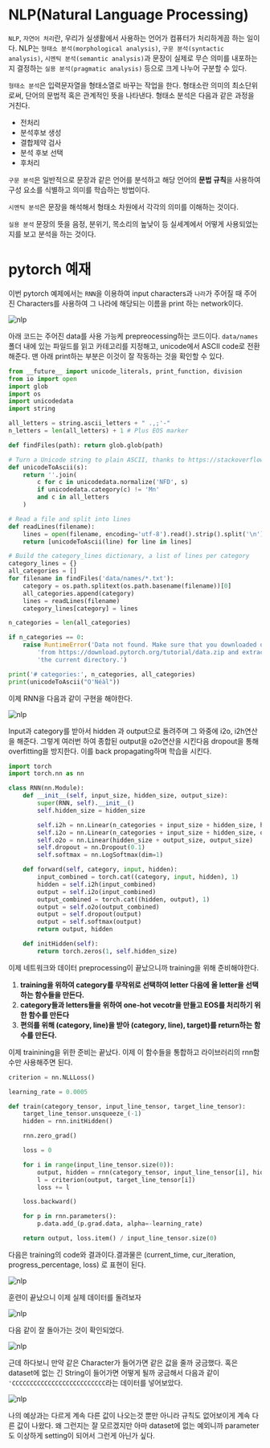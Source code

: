 # NLP(Natural Language Processing) 

`NLP`, `자연어 처리`란, 우리가 실생활에서 사용하는 언어가 컴퓨터가 처리하게끔 하는 일이다. NLP는 `형태소 분석(morphological analysis)`, `구문 분석(syntactic analysis)`, `시멘틱 분석(semantic analysis)`과 문장이 실제로 무슨 의미를 내포하는지 결정하는 `실용 분석(pragmatic analysis)` 등으로 크게 나누어 구분할 수 있다.

`형태소 분석`은 입력문자열을 형태소열로 바꾸는 작업을 한다. 형태소란 의미의 최소단위로써, 단어의 문법적 혹은 관계적인 뜻을 나타낸다. 형태소 분석은 다음과 같은 과정을 거친다.

- 전처리
- 분석후보 생성
- 결합제약 검사
- 분석 후보 선택
- 후처리
 
`구문 분석`은 일반적으로 문장과 같은 언어를 분석하고 해당 언어의 **문법 규칙**을 사용하여 구성 요소를 식별하고 의미를 학습하는 방법이다. 

`시멘틱 분석`은 문장을 해석해서 형태소 차원에서 각각의 의미를 이해하는 것이다.   

`실용 분석` 문장의 뜻을 음정, 분위기, 목소리의 높낮이 등 실세계에서 어떻게 사용되었는지를 보고 분석을 하는 것이다. 

# pytorch 예재

이번 pytorch 예제에서는 `RNN`을 이용하여 input characters과 `나라`가 주어질 때 주어진 Characters를 사용하여 그 나라에 해당되는 이름을 print 하는 network이다.

![nlp](img/nlp3.png)

아래 코드는 주어진 data를 사용 가능케 prepreocessing하는 코드이다. `data/names` 폴더 내에 있는 파일드를 읽고 카테고리를 지정해고, unicode에서 ASCII code로 전환해준다. 맨 아래 print하는 부분은 이것이 잘 작동하는 것을 확인할 수 있다.

```python
from __future__ import unicode_literals, print_function, division
from io import open
import glob
import os
import unicodedata
import string

all_letters = string.ascii_letters + " .,;'-"
n_letters = len(all_letters) + 1 # Plus EOS marker

def findFiles(path): return glob.glob(path)

# Turn a Unicode string to plain ASCII, thanks to https://stackoverflow.com/a/518232/2809427
def unicodeToAscii(s):
    return ''.join(
        c for c in unicodedata.normalize('NFD', s)
        if unicodedata.category(c) != 'Mn'
        and c in all_letters
    )

# Read a file and split into lines
def readLines(filename):
    lines = open(filename, encoding='utf-8').read().strip().split('\n')
    return [unicodeToAscii(line) for line in lines]

# Build the category_lines dictionary, a list of lines per category
category_lines = {}
all_categories = []
for filename in findFiles('data/names/*.txt'):
    category = os.path.splitext(os.path.basename(filename))[0]
    all_categories.append(category)
    lines = readLines(filename)
    category_lines[category] = lines

n_categories = len(all_categories)

if n_categories == 0:
    raise RuntimeError('Data not found. Make sure that you downloaded data '
        'from https://download.pytorch.org/tutorial/data.zip and extract it to '
        'the current directory.')

print('# categories:', n_categories, all_categories)
print(unicodeToAscii("O'Néàl"))
```

이제 RNN을 다음과 같이 구현을 해야한다.

![nlp](img/nlp0.png) 

Input과 category를 받아서 hidden 과 output으로 돌려주며 그 와중에 i2o, i2h연산을 해준다. 그렇게 여러번 하여 종합된 output을 o2o연산을 시킨다음 dropout을 통해 overfitting을 방지한다. 이를 back propagating하며 학습을 시킨다.



```python
import torch
import torch.nn as nn

class RNN(nn.Module):
    def __init__(self, input_size, hidden_size, output_size):
        super(RNN, self).__init__()
        self.hidden_size = hidden_size

        self.i2h = nn.Linear(n_categories + input_size + hidden_size, hidden_size)
        self.i2o = nn.Linear(n_categories + input_size + hidden_size, output_size)
        self.o2o = nn.Linear(hidden_size + output_size, output_size)
        self.dropout = nn.Dropout(0.1)
        self.softmax = nn.LogSoftmax(dim=1)

    def forward(self, category, input, hidden):
        input_combined = torch.cat((category, input, hidden), 1)
        hidden = self.i2h(input_combined)
        output = self.i2o(input_combined)
        output_combined = torch.cat((hidden, output), 1)
        output = self.o2o(output_combined)
        output = self.dropout(output)
        output = self.softmax(output)
        return output, hidden

    def initHidden(self):
        return torch.zeros(1, self.hidden_size)
```

이제 네트워크와 데이터 preprocessing이 끝났으니까 training을 위해 준비해야한다. 

1. **training을 위하여 category를 무작위로 선택하여 letter 다음에 올 letter을 선택하는 함수들을 만든다.**
1. **category들과 letters들을 위하여 one-hot vecotr을 만들고 EOS를 처리하기 위한 함수를 만든다**
1. **편의를 위해 (category, line)을 받아 (category, line), target)를 return하는 함수를 만든다.**

이제 trainining을 위한 준비는 끝났다. 이제 이 함수들을 통합하고 라이브러리의 rnn함수만 사용해주면 된다.

```python
criterion = nn.NLLLoss()

learning_rate = 0.0005

def train(category_tensor, input_line_tensor, target_line_tensor):
    target_line_tensor.unsqueeze_(-1)
    hidden = rnn.initHidden()

    rnn.zero_grad()

    loss = 0

    for i in range(input_line_tensor.size(0)):
        output, hidden = rnn(category_tensor, input_line_tensor[i], hidden)
        l = criterion(output, target_line_tensor[i])
        loss += l

    loss.backward()

    for p in rnn.parameters():
        p.data.add_(p.grad.data, alpha=-learning_rate)

    return output, loss.item() / input_line_tensor.size(0)
```

다음은 training의 code와 결과이다.결과물은 (current_time, cur_iteration, progress_percentage, loss) 로 표현이 된다.

![nlp](img/nlp5.png)

훈련이 끝났으니 이제 실제 데이터를 돌려보자

![nlp](img/nlp4.png)

다음 같이 잘 돌아가는 것이 확인되었다.

![nlp](img/nlp2.png)

근데 하다보니 만약 같은 Character가 들어가면 같은 값을 줄까 궁금했다. 혹은 dataset에 없는 긴 String이 들어가면 어떻게 될까 궁금해서 다음과 같이 `'CCCCCCCCCCCCCCCCCCCCCCCCCC`라는 데이터를 넣어보았다. 

![nlp](img/nlp1.png)

나의 예상과는 다르게 계속 다른 값이 나오는것 뿐만 아니라 규칙도 없어보이게 계속 다른 값이 나왔다. 왜 그런지는 잘 모르겠지만 아마 dataset에 없는 예외니까 parameter도 이상하게 setting이 되어서 그런게 아닌가 싶다.